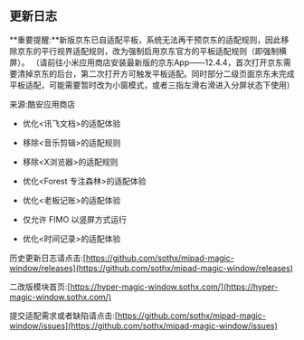 ## 更新日志

**重要提醒:**新版京东已自适配平板，系统无法再干预京东的适配规则，因此移除京东的平行视界适配规则，改为强制启用京东官方的平板适配规则（即强制横屏）。
（请前往小米应用商店安装最新版的京东App——12.4.4，首次打开京东需要清掉京东的后台，第二次打开方可触发平板适配。同时部分二级页面京东未完成平板适配，可能需要暂时改为小窗模式，或者三指左滑右滑进入分屏状态下使用）

来源:酷安应用商店

- 优化<讯飞文档>的适配体验

- 移除<音乐剪辑>的适配规则

- 移除<X浏览器>的适配规则

- 优化<Forest 专注森林>的适配体验

- 优化<老板记账>的适配体验

- 仅允许 FIMO 以竖屏方式运行

- 优化<时间记录>的适配体验


历史更新日志请点击:[https://github.com/sothx/mipad-magic-window/releases](https://github.com/sothx/mipad-magic-window/releases)


二改版模块首页:[https://hyper-magic-window.sothx.com/](https://hyper-magic-window.sothx.com/)


提交适配需求或者缺陷请点击:[https://github.com/sothx/mipad-magic-window/issues](https://github.com/sothx/mipad-magic-window/issues)
